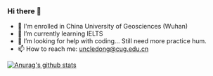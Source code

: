 ### Hi there 👋

- 🔭 I'm enrolled in China University of Geosciences (Wuhan) 
- 🌱 I’m currently learning IELTS
- 🤔 I’m looking for help with coding... Still need more practice hum.
- 📫 How to reach me: uncledong@cug.edu.cn


[![Anurag's github stats](https://github-readme-stats.vercel.app/api?username=UncoDong)](https://github.com/anuraghazra/github-readme-stats)
